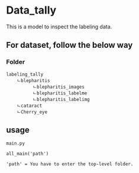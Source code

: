 # Data_tally

This is a model to inspect the labeling data.


## For dataset, follow the below way

### Folder
```
labeling_tally
    ㄴblepharitis
          ㄴblepharitis_images
          ㄴblepharitis_labelme
          ㄴblepharitis_labelimg
    ㄴcataract
    ㄴCherry_eye
```

## usage

```
main.py

all_main('path')  

'path' = You have to enter the top-level folder.
```
